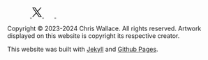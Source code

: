   <footer class="fade-in-element">
    <div class="content-container">
      <div class="flex flex-start gap-4">
        <div class="grow">
          <div class="brand mb-8 flex gap-6 items-center">
            <a href="/" aria-label="Home" class="inline-block md:hidden mr-6">
              <svg class="logo" width="52" height="20" viewBox="0 0 52 20" fill="none" xmlns="http://www.w3.org/2000/svg">
                <path d="M0 1.6C0 0.845753 0 0.468629 0.234315 0.234315C0.468629 0 0.845753 0 1.6 0H13.7502C14.3639 0 14.6708 0 14.8899 0.175288C15.109 0.350576 15.1764 0.649942 15.3112 1.24867L18.3446 14.7264C18.4618 15.247 18.5204 15.5073 18.6959 15.6745C18.7293 15.7063 18.7653 15.7351 18.8037 15.7607C19.0053 15.8952 19.2721 15.8952 19.8057 15.8952V15.8952C20.3393 15.8952 20.6061 15.8952 20.8077 15.7607C20.846 15.7351 20.8821 15.7063 20.9155 15.6745C21.091 15.5073 21.1496 15.247 21.2667 14.7264L24.3002 1.24868C24.4349 0.649943 24.5023 0.350576 24.7214 0.175288C24.9406 0 25.2474 0 25.8611 0H26.1389C26.7526 0 27.0594 0 27.2786 0.175288C27.4977 0.350576 27.5651 0.649942 27.6998 1.24867L30.7333 14.7264C30.8505 15.247 30.909 15.5073 31.0845 15.6745C31.1179 15.7063 31.154 15.7351 31.1923 15.7607C31.3939 15.8952 31.6607 15.8952 32.1943 15.8952V15.8952C32.7279 15.8952 32.9947 15.8952 33.1963 15.7607C33.2347 15.7351 33.2708 15.7063 33.3041 15.6745C33.4796 15.5073 33.5382 15.247 33.6554 14.7264L36.6888 1.24868C36.8236 0.649943 36.891 0.350576 37.1101 0.175288C37.3292 0 37.6361 0 38.2498 0H50.4C51.1542 0 51.5314 0 51.7657 0.234315C52 0.468629 52 0.845753 52 1.6V17.7257C52 18.4799 52 18.857 51.7657 19.0914C51.5314 19.3257 51.1542 19.3257 50.4 19.3257H1.6C0.845753 19.3257 0.468629 19.3257 0.234315 19.0914C0 18.857 0 18.4799 0 17.7257V1.6Z" />
              </svg>
            </a>
            <a href="https://twitter.com/chriswallace" aria-label="Twitter">
              <svg class="social-icon" width="24px" height="24px" viewBox="0 0 24 24" style="enable-background:new 0 0 24 24;" xml:space="preserve"><path d="M14.095479,10.316482L22.286354,1h-1.940718l-7.115352,8.087682L7.551414,1H1l8.589488,12.231093L1,23h1.940717  l7.509372-8.542861L16.448587,23H23L14.095479,10.316482z M11.436522,13.338465l-0.871624-1.218704l-6.924311-9.68815h2.981339  l5.58978,7.82155l0.867949,1.218704l7.26506,10.166271h-2.981339L11.436522,13.338465z" class="fill-primary-600 dark:fill-primary-500" /></svg>
            </a>
            <a href="https://instagram.com/chriswallace7" aria-label="Instagram">
              <svg width="24" height="24" viewBox="0 0 24 24" fill="none" xmlns="http://www.w3.org/2000/svg">
                <path d="M12 0C8.74 0 8.333 0.015 7.053 0.072C5.775 0.132 4.905 0.333 4.14 0.63C3.351 0.936 2.681 1.347 2.014 2.014C1.347 2.681 0.935 3.35 0.63 4.14C0.333 4.905 0.131 5.775 0.072 7.053C0.012 8.333 0 8.74 0 12C0 15.26 0.015 15.667 0.072 16.947C0.132 18.224 0.333 19.095 0.63 19.86C0.936 20.648 1.347 21.319 2.014 21.986C2.681 22.652 3.35 23.065 4.14 23.37C4.906 23.666 5.776 23.869 7.053 23.928C8.333 23.988 8.74 24 12 24C15.26 24 15.667 23.985 16.947 23.928C18.224 23.868 19.095 23.666 19.86 23.37C20.648 23.064 21.319 22.652 21.986 21.986C22.652 21.319 23.065 20.651 23.37 19.86C23.666 19.095 23.869 18.224 23.928 16.947C23.988 15.667 24 15.26 24 12C24 8.74 23.985 8.333 23.928 7.053C23.868 5.776 23.666 4.904 23.37 4.14C23.064 3.351 22.652 2.681 21.986 2.014C21.319 1.347 20.651 0.935 19.86 0.63C19.095 0.333 18.224 0.131 16.947 0.072C15.667 0.012 15.26 0 12 0ZM12 2.16C15.203 2.16 15.585 2.176 16.85 2.231C18.02 2.286 18.655 2.48 19.077 2.646C19.639 2.863 20.037 3.123 20.459 3.542C20.878 3.962 21.138 4.361 21.355 4.923C21.519 5.345 21.715 5.98 21.768 7.15C21.825 8.416 21.838 8.796 21.838 12C21.838 15.204 21.823 15.585 21.764 16.85C21.703 18.02 21.508 18.655 21.343 19.077C21.119 19.639 20.864 20.037 20.444 20.459C20.025 20.878 19.62 21.138 19.064 21.355C18.644 21.519 17.999 21.715 16.829 21.768C15.555 21.825 15.18 21.838 11.97 21.838C8.759 21.838 8.384 21.823 7.111 21.764C5.94 21.703 5.295 21.508 4.875 21.343C4.306 21.119 3.915 20.864 3.496 20.444C3.075 20.025 2.806 19.62 2.596 19.064C2.431 18.644 2.237 17.999 2.176 16.829C2.131 15.569 2.115 15.18 2.115 11.985C2.115 8.789 2.131 8.399 2.176 7.124C2.237 5.954 2.431 5.31 2.596 4.89C2.806 4.32 3.075 3.93 3.496 3.509C3.915 3.09 4.306 2.82 4.875 2.611C5.295 2.445 5.926 2.25 7.096 2.19C8.371 2.145 8.746 2.13 11.955 2.13L12 2.16ZM12 5.838C8.595 5.838 5.838 8.598 5.838 12C5.838 15.405 8.598 18.162 12 18.162C15.405 18.162 18.162 15.402 18.162 12C18.162 8.595 15.402 5.838 12 5.838ZM12 16C9.79 16 8 14.21 8 12C8 9.79 9.79 8 12 8C14.21 8 16 9.79 16 12C16 14.21 14.21 16 12 16ZM19.846 5.595C19.846 6.39 19.2 7.035 18.406 7.035C17.611 7.035 16.966 6.389 16.966 5.595C16.966 4.801 17.612 4.156 18.406 4.156C19.199 4.155 19.846 4.801 19.846 5.595Z" class="fill-primary-600 dark:fill-primary-500" />
                </svg>
            </a>
            <a href="https://linkedin.com/in/chriswallace2" aria-label="LinkedIn">
              <svg width="24" height="24" viewBox="0 0 24 24" fill="none" xmlns="http://www.w3.org/2000/svg">
                <path d="M6.94 5.00002C6.93974 5.53046 6.72877 6.03906 6.35351 6.41394C5.97825 6.78883 5.46944 6.99929 4.939 6.99902C4.40857 6.99876 3.89997 6.78779 3.52508 6.41253C3.1502 6.03727 2.93974 5.52846 2.94 4.99802C2.94027 4.46759 3.15124 3.95899 3.5265 3.5841C3.90176 3.20922 4.41057 2.99876 4.941 2.99902C5.47144 2.99929 5.98004 3.21026 6.35492 3.58552C6.72981 3.96078 6.94027 4.46959 6.94 5.00002ZM7 8.48002H3V21H7V8.48002ZM13.32 8.48002H9.34V21H13.28V14.43C13.28 10.77 18.05 10.43 18.05 14.43V21H22V13.07C22 6.90002 14.94 7.13002 13.28 10.16L13.32 8.48002Z" class="fill-primary-600 dark:fill-primary-500" />
              </svg>
            </a>
          </div>
          <p class="mb-4">
            Copyright &copy; 2023-2024 Chris Wallace. All rights reserved. Artwork displayed on this website is copyright its respective creator.
          </p>
          <p>This website was built with <a href="https://jekyllrb.com">Jekyll</a> and <a href="https://pages.github.com">Github Pages</a>.</p>
        </div>
      </div>
    </div>
  </footer>

